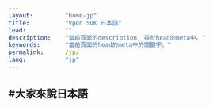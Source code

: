 ```yaml
---
layout:         "home-jp"
title:          "Vpon SDK 日本語"
lead:           ""
description:    "當前頁面的description, 存於head的meta中。"
keywords:       "當前頁面的head的meta中的關鍵字。"
permalink:      /jp/
lang:           "jp"
---
```


#大家來說日本語
---

